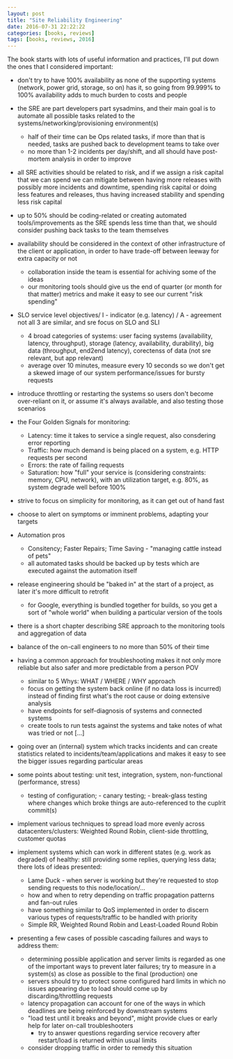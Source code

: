 ```yaml
---
layout: post
title: "Site Reliability Engineering"
date: 2016-07-31 22:22:22
categories: [books, reviews]
tags: [books, reviews, 2016]
---
```


The book starts with lots of useful information and practices, I'll put down the ones that I considered important:

- don't try to have 100% availability as none of the supporting systems (network, power grid, storage, so on) has it, so going from 99.999% to 100% availability adds to much burden to costs and people

- the SRE are part developers part sysadmins, and their main goal is to automate all possible tasks related to the systems/networking/provisioning environment(s)
    - half of their time can be Ops related tasks, if more than that is needed, tasks are pushed back to development teams to take over
    - no more than 1-2 incidents per day/shift, and all should have post-mortem analysis in order to improve
- all SRE activities should be related to risk, and if we assign a risk capital that we can spend we can mitigate between having more releases with possibly
 more incidents and downtime, spending risk capital or doing less features and releases, thus having increased stability and spending less risk capital
- up to 50% should be coding-related or creating automated tools/improvements as the SRE spends less time than that, we should consider pushing back tasks to the team themselves
- availability should be considered in the context of other infrastructure of the client or application, in order to have trade-off between leeway for extra capacity or not
    - collaboration inside the team is essential for achiving some of the ideas
    - our monitoring tools should give us the end of quarter (or month for that matter) metrics and make it easy to see our current "risk spending"
- SLO service level objectives/ I - indicator (e.g. latency) / A - agreement not all 3 are similar, and sre focus on SLO and SLI
    - 4 broad categories of systems: user facing systems (availability, latency, throughput), storage (latency, availability, durability), big data (throughput, end2end latency), corectenss of data (not sre relevant, but app relevant)
    - average over 10 minutes, measure every 10 seconds so we don't get a skewed image of our system performance/issues for bursty requests
- introduce throttling or restarting the systems so users don't become over-reliant on it, or assume it's always available, and also testing those scenarios
- the Four Golden Signals for monitoring:
    - Latency: time it takes to service a single request, also consdering error reporting
    - Traffic: how much demand is being placed on a system, e.g. HTTP requests per second
    - Errors: the rate of failing requests
    - Saturation: how "full" your service is (considering constraints: memory, CPU, network), with an utilization target, e.g. 80%, as system degrade well before 100%
- strive to focus on simplicity for monitoring, as it can get out of hand fast
- choose to alert on symptoms or imminent problems, adapting your targets
- Automation pros
    - Consitency; Faster Repairs; Time Saving - "managing cattle instead of pets"
    - all automated tasks should be backed up by tests which are executed against the automation itself
- release engineering should be "baked in" at the start of a project, as later it's more difficult to retrofit
    - for Google, everything is bundled together for builds, so you get a sort of "whole world" when building a particular version of the tools
- there is a short chapter describing SRE approach to the monitoring tools and aggregation of data
- balance of the on-call engineers to no more than 50% of their time
- having a common approach for troubleshooting makes it not only more reliable but also safer and more predictable from a person POV
    - similar to 5 Whys: WHAT / WHERE / WHY approach
    - focus on getting the system back online (if no data loss is incurred) instead of finding first what's the root cause or doing extensive analysis
    - have endpoints for self-diagnosis of systems and connected systems
    - create tools to run tests against the systems and take notes of what was tried or not
[...]
- going over an (internal) system which tracks incidents and can create statistics related to incidents/team/applications and makes it easy to see the bigger issues regarding particular areas
- some points about testing: unit test, integration, system, non-functional (performance, stress)
    - testing of configuration; - canary testing; - break-glass testing where changes which broke things are auto-referenced to the cuplrit commit(s)
- implement various techniques to spread load more evenly across datacenters/clusters: Weighted Round Robin, client-side throttling, customer quotas
- implement systems which can work in different states (e.g. work as degraded) of healthy: still providing some replies, querying less data; there lots of ideas presented:
    - Lame Duck - when server is working but they're requested to stop sending requests to this node/location/...
    - how and when to retry depending on traffic propagation patterns and fan-out rules
    - have something similar to QoS implemented in order to discern various types of requests/traffic to be handled with priority
    - Simple RR, Weighted Round Robin and Least-Loaded Round Robin
- presenting a few cases of possible cascading failures and ways to address them:
    - determining possible application and server limits is regarded as one of the important ways to prevent later failures; try to measure in a system(s) as close as possible to the final (production) one
    - servers should try to protect some configured hard limits in which no issues appearing due to load should come up by discarding/throttling requests
    - latency propagation can account for one of the ways in which deadlines are being reinforced by downstream systems
    - "load test until it breaks and beyond", might provide clues or early help for later on-call troubleshooters
        - try to answer questions regarding service recovery after restart/load is returned within usual limits
    - consider dropping traffic in order to remedy this situation
